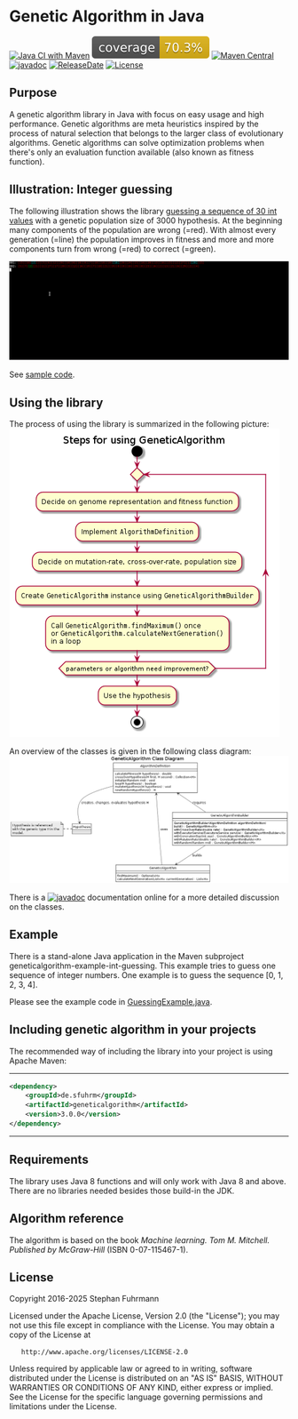 Genetic Algorithm in Java
===================
[![Java CI with Maven](https://github.com/sfuhrm/geneticalgorithm/actions/workflows/maven-ref.yml/badge.svg)](https://github.com/sfuhrm/geneticalgorithm/actions/workflows/maven.yml)
[![Coverage](https://raw.githubusercontent.com/sfuhrm/geneticalgorithm/refs/heads/gh-pages/jacoco.svg)]() 
[![Maven Central](https://maven-badges.herokuapp.com/maven-central/de.sfuhrm/geneticalgorithm/badge.svg)](https://maven-badges.herokuapp.com/maven-central/de.sfuhrm/geneticalgorithm)
[![javadoc](https://javadoc.io/badge2/de.sfuhrm/geneticalgorithm/javadoc.svg)](https://javadoc.io/doc/de.sfuhrm/geneticalgorithm)
[![ReleaseDate](https://img.shields.io/github/release-date/sfuhrm/geneticalgorithm)](https://github.com/sfuhrm/geneticalgorithm/releases)
[![License](https://img.shields.io/badge/License-Apache%202.0-blue.svg)](https://opensource.org/licenses/Apache-2.0)

## Purpose

A genetic algorithm library in Java with focus on easy usage and high performance.
Genetic algorithms are
meta heuristics inspired by the process of natural selection
that belongs to the larger class of evolutionary algorithms.
Genetic algorithms can solve optimization problems when there's only
an evaluation function available (also known as fitness function).

## Illustration: Integer guessing

The following illustration shows the library [guessing a sequence of
30 int values](https://github.com/sfuhrm/geneticalgorithm/blob/master/geneticalgorithm-example-int-guessing/src/main/java/de/sfuhrm/genetic/intarrayguessing/GuessingExample.java) with a genetic population size of 3000 hypothesis.
At the beginning many components of the population are wrong (=red).
With almost every generation (=line) the population improves
in fitness and more and more components turn from wrong (=red)
to correct (=green).

![Guessing an int sequence](https://raw.githubusercontent.com/sfuhrm/geneticalgorithm/master/.github/IntGuessingExample.gif
"Guessing an int sequence")

See [sample code](https://github.com/sfuhrm/geneticalgorithm/blob/master/geneticalgorithm-example-int-guessing/src/main/java/de/sfuhrm/genetic/intarrayguessing/GuessingExample.java).

## Using the library

The process of using the library is summarized in the following picture:
![Steps for using GeneticAlgorithm](https://raw.githubusercontent.com/sfuhrm/geneticalgorithm/master/doc/uml/activity-process-steps-for-geneticalgorithm/activity_process_steps_for_geneticalgorithm.png
"Steps for using GeneticAlgorithm")

An overview of the classes is given in the following class diagram:
![Class diagram of GeneticAlgorithm](https://raw.githubusercontent.com/sfuhrm/geneticalgorithm/master/doc/uml/class-geneticalgorithm/class_geneticalgorithm.png
"Class diagram of GeneticAlgorithm")

There is a [![javadoc](https://javadoc.io/badge2/de.sfuhrm/geneticalgorithm/javadoc.svg)](https://javadoc.io/doc/de.sfuhrm/geneticalgorithm)
documentation online for a more detailed discussion on the classes.

## Example

There is a stand-alone Java application in the Maven subproject
geneticalgorithm-example-int-guessing. This example tries to
guess one sequence of integer numbers. One example is to
guess the sequence [0, 1, 2, 3, 4].

Please see the example code in
[GuessingExample.java](https://github.com/sfuhrm/geneticalgorithm/blob/master/geneticalgorithm-example-int-guessing/src/main/java/de/sfuhrm/genetic/intarrayguessing/GuessingExample.java).

## Including genetic algorithm in your projects

The recommended way of including the library into your project is using 
Apache Maven:

---------------------------------------

```xml
<dependency>
    <groupId>de.sfuhrm</groupId>
    <artifactId>geneticalgorithm</artifactId>
    <version>3.0.0</version>
</dependency>
```

---------------------------------------

## Requirements

The library uses Java 8 functions and will only work with Java 8 and above.
There are no libraries needed besides those build-in the JDK.

## Algorithm reference
The algorithm is based on the book
_Machine learning. Tom M. Mitchell. Published by McGraw-Hill_
(ISBN 0-07-115467-1).

## License

  Copyright 2016-2025 Stephan Fuhrmann

   Licensed under the Apache License, Version 2.0 (the "License");
   you may not use this file except in compliance with the License.
   You may obtain a copy of the License at

       http://www.apache.org/licenses/LICENSE-2.0

   Unless required by applicable law or agreed to in writing, software
   distributed under the License is distributed on an "AS IS" BASIS,
   WITHOUT WARRANTIES OR CONDITIONS OF ANY KIND, either express or implied.
   See the License for the specific language governing permissions and
   limitations under the License.
